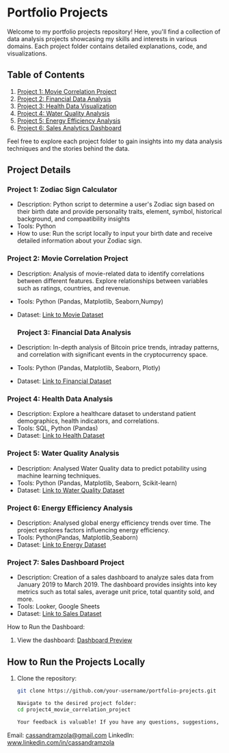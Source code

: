 # Portfolio Projects

Welcome to my portfolio projects repository! Here, you'll find a collection of data analysis projects showcasing my skills and interests in various domains. Each project folder contains detailed explanations, code, and visualizations.

## Table of Contents

1. [Project 1: Movie Correlation Project](https://github.com/CassandraMzola/PortfolioProjects/blob/main/MovieCorrelationProject.ipynb)
2. [Project 2: Financial Data Analysis](https://github.com/CassandraMzola/PortfolioProjects/blob/main/FinancialAnalysisProject.ipynb)
3. [Project 3: Health Data Visualization](https://github.com/CassandraMzola/PortfolioProjects/blob/main/HealthCareAnalysis.ipynb)
4. [Project 4: Water Quality Analysis ](https://github.com/CassandraMzola/PortfolioProjects/blob/main/waterqualityanalysis.py)
5. [Project 5: Energy Efficiency  Analysis ](https://github.com/CassandraMzola/PortfolioProjects/blob/main/EnergyEfficiencyAnalysis.ipynb)
6. [Project 6: Sales Analytics Dashboard  ](https://github.com/CassandraMzola/PortfolioProjects/blob/main/Sales_Analytics_Dashboard.pdf)

   
Feel free to explore each project folder to gain insights into my data analysis techniques and the stories behind the data.

## Project Details

### Project 1: Zodiac Sign Calculator
- Description: Python script to determine a user's Zodiac sign based on their birth date and provide personality traits, element, symbol, historical background, and compaatibility insights
- Tools: Python
- How to use: Run the script locally to input your birth date and receive detailed information about your Zodiac sign.

### Project 2: Movie Correlation Project
- Description: Analysis of movie-related data to identify correlations between different features. Explore relationships between variables such as ratings, countries, and revenue.
- Tools: Python (Pandas, Matplotlib, Seaborn,Numpy)
- Dataset: [Link to Movie Dataset](https://www.kaggle.com/danielgrijalvas/movies)

  ### Project 3: Financial Data Analysis
- Description: In-depth analysis of Bitcoin price trends, intraday patterns, and correlation with significant events in the cryptocurrency space.
- Tools: Python (Pandas, Matplotlib, Seaborn, Plotly)
- Dataset: [Link to Financial Dataset](https://www.kaggle.com/datasets/jkraak/bitcoin-price-dataset)

### Project 4: Health Data Analysis
- Description: Explore a healthcare dataset to understand patient demographics, health indicators, and correlations.
- Tools: SQL, Python (Pandas)
- Dataset: [Link to Health Dataset](https://www.kaggle.com/datasets/prasad22/healthcare-dataset?rvi=1)

### Project 5: Water Quality Analysis
- Description: Analysed Water Quality data to predict potability using machine learning techniques.
- Tools: Python (Pandas, Matplotlib, Seaborn, Scikit-learn)
- Dataset: [Link to Water Quality  Dataset](https://www.kaggle.com/datasets/adityakadiwal/water-potability/data)

### Project 6: Energy Efficiency Analysis
- Description: Analysed global energy efficiency trends over time. The project explores factors influencing energy efficiency.
- Tools: Python(Pandas, Matplotlib,Seaborn)
- Dataset: [Link to Energy Dataset](https://github.com/owid/energy-data)

### Project 7: Sales Dashboard Project

- Description: Creation of a sales dashboard to analyze sales data from January 2019 to March 2019. The dashboard provides insights into key metrics such as total sales, average unit price, total quantity sold, and more.
- Tools: Looker, Google Sheets
- Dataset: [Link to Sales Dataset](https://www.kaggle.com/datasets/aungpyaeap/supermarket-sales)
  
How to Run the Dashboard:
1. View the dashboard: [Dashboard Preview](https://github.com/CassandraMzola/PortfolioProjects/blob/main/Sales_Analytics_Dashboard.pdf)


## How to Run the Projects Locally

1. Clone the repository:
   ```bash
   git clone https://github.com/your-username/portfolio-projects.git

   Navigate to the desired project folder:
   cd project4_movie_correlation_project

   Your feedback is valuable! If you have any questions, suggestions, or would like to connect, feel free to reach out:

Email: cassandramzola@gmail.com
LinkedIn: www.linkedin.com/in/cassandramzola

